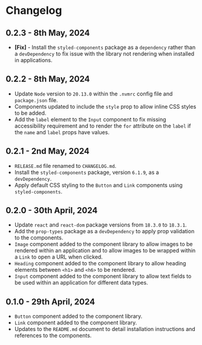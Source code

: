 # Changelog

## 0.2.3 - 8th May, 2024
+ **[Fix]** - Install the `styled-components` package as a `dependency` rather than a `devDependency` to fix issue with the library not rendering when installed in applications.

## 0.2.2 - 8th May, 2024
+ Update `Node` version to `20.13.0` within the `.nvmrc` config file and `package.json` file.
+ Components updated to include the `style` prop to allow inline CSS styles to be added.
+ Add the `label` element to the `Input` component to fix missing accessibility requirement and to render the `for` attribute on the `label` if the `name` and `label` props have values.

## 0.2.1 - 2nd May, 2024
+ `RELEASE.md` file renamed to `CHANGELOG.md`.
+ Install the `styled-components` package, version `6.1.9`, as a `devDependency`.
+ Apply default CSS styling to the `Button` and `Link` components using `styled-components`.

## 0.2.0 - 30th April, 2024
+ Update `react` and `react-dom` package versions from `18.3.0` to `18.3.1`.
+ Add the `prop-types` package as a `devDependency` to apply prop validation to the components.
+ `Image` component added to the component library to allow images to be rendered within an application and to allow images to be wrapped within a `Link` to open a URL when clicked.
+ `Heading` component added to the component library to allow heading elements between `<h1>` and `<h6>` to be rendered.
+ `Input` component added to the component library to allow text fields to be used within an application for different data types.

## 0.1.0 - 29th April, 2024
+ `Button` component added to the component library.
+ `Link` component added to the component library.
+ Updates to the `README.md` document to detail installation instructions and references to the components.
